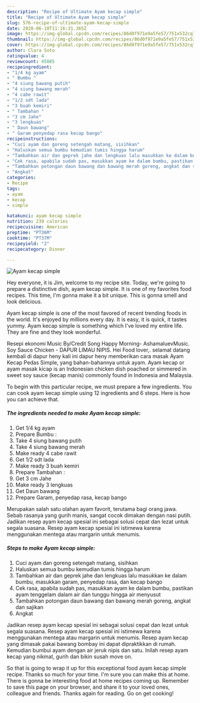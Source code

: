```yaml
---
description: "Recipe of Ultimate Ayam kecap simple"
title: "Recipe of Ultimate Ayam kecap simple"
slug: 576-recipe-of-ultimate-ayam-kecap-simple
date: 2020-06-10T11:16:31.365Z
image: https://img-global.cpcdn.com/recipes/86d0f971e9a5fe57/751x532cq70/ayam-kecap-simple-foto-resep-utama.jpg
thumbnail: https://img-global.cpcdn.com/recipes/86d0f971e9a5fe57/751x532cq70/ayam-kecap-simple-foto-resep-utama.jpg
cover: https://img-global.cpcdn.com/recipes/86d0f971e9a5fe57/751x532cq70/ayam-kecap-simple-foto-resep-utama.jpg
author: Clara Soto
ratingvalue: 4
reviewcount: 45085
recipeingredient:
- "1/4 kg ayam"
- " Bumbu "
- "4 siung bawang putih"
- "4 siung bawang merah"
- "4 cabe rawit"
- "1/2 sdt lada"
- "3 buah kemiri"
- " Tambahan "
- "3 cm Jahe"
- "3 lengkuas"
- " Daun bawang"
- " Garam penyedap rasa kecap bango"
recipeinstructions:
- "Cuci ayam dan goreng setengah matang, sisihkan"
- "Haluskan semua bumbu kemudian tumis hingga harum"
- "Tambahkan air dan geprek jahe dan lengkuas lalu masukkan ke dalam bumbu, masukkan garam, penyedap rasa, dan kecap bango"
- "Cek rasa, apabila sudah pas, masukkan ayam ke dalam bumbu, pastikan ayam tenggelam dalam air dan tunggu hingga air menyusut"
- "Tambahkan potongan daun bawang dan bawang merah goreng, angkat dan sajikan"
- "Angkat"
categories:
- Recipe
tags:
- ayam
- kecap
- simple

katakunci: ayam kecap simple 
nutrition: 239 calories
recipecuisine: American
preptime: "PT36M"
cooktime: "PT37M"
recipeyield: "2"
recipecategory: Dinner

---
```



![Ayam kecap simple](https://img-global.cpcdn.com/recipes/86d0f971e9a5fe57/751x532cq70/ayam-kecap-simple-foto-resep-utama.jpg)

Hey everyone, it is Jim, welcome to my recipe site. Today, we're going to prepare a distinctive dish, ayam kecap simple. It is one of my favorites food recipes. This time, I'm gonna make it a bit unique. This is gonna smell and look delicious.

Ayam kecap simple is one of the most favored of recent trending foods in the world. It's enjoyed by millions every day. It is easy, it is quick, it tastes yummy. Ayam kecap simple is something which I've loved my entire life. They are fine and they look wonderful.

Resepi ekonomi Music By/Credit Song Happy Morning- AshamaluevMusic. Soy Sauce Chicken - DAPUR LIMAU NIPIS. Hei Food lover,. selamat datang kembali di dapur heny kali ini dapur heny memberikan cara masak Ayam Kecap Pedas Simple, yang bahan-bahannya untuk ayam. Ayam kecap or ayam masak kicap is an Indonesian chicken dish poached or simmered in sweet soy sauce (kecap manis) commonly found in Indonesia and Malaysia.


To begin with this particular recipe, we must prepare a few ingredients. You can cook ayam kecap simple using 12 ingredients and 6 steps. Here is how you can achieve that.

<!--inarticleads1-->

##### The ingredients needed to make Ayam kecap simple:

1. Get 1/4 kg ayam
1. Prepare  Bumbu :
1. Take 4 siung bawang putih
1. Take 4 siung bawang merah
1. Make ready 4 cabe rawit
1. Get 1/2 sdt lada
1. Make ready 3 buah kemiri
1. Prepare  Tambahan :
1. Get 3 cm Jahe
1. Make ready 3 lengkuas
1. Get  Daun bawang
1. Prepare  Garam, penyedap rasa, kecap bango


Merupakan salah satu olahan ayam favorit, terutama bagi orang jawa. Sebab rasanya yang gurih manis, sangat cocok dimakan dengan nasi putih. Jadikan resep ayam kecap spesial ini sebagai solusi cepat dan lezat untuk segala suasana. Resep ayam kecap spesial ini istimewa karena menggunakan mentega atau margarin untuk menumis. 

<!--inarticleads2-->

##### Steps to make Ayam kecap simple:

1. Cuci ayam dan goreng setengah matang, sisihkan
1. Haluskan semua bumbu kemudian tumis hingga harum
1. Tambahkan air dan geprek jahe dan lengkuas lalu masukkan ke dalam bumbu, masukkan garam, penyedap rasa, dan kecap bango
1. Cek rasa, apabila sudah pas, masukkan ayam ke dalam bumbu, pastikan ayam tenggelam dalam air dan tunggu hingga air menyusut
1. Tambahkan potongan daun bawang dan bawang merah goreng, angkat dan sajikan
1. Angkat


Jadikan resep ayam kecap spesial ini sebagai solusi cepat dan lezat untuk segala suasana. Resep ayam kecap spesial ini istimewa karena menggunakan mentega atau margarin untuk menumis. Resep ayam kecap yang dimasak pakai bawang bombay ini dapat dipraktikkan di rumah. Kemudian bumbui ayam dengan air jeruk nipis dan satu. Inilah resep ayam kecap yang nikmat, gurih dan bikin susah move on. 

So that is going to wrap it up for this exceptional food ayam kecap simple recipe. Thanks so much for your time. I'm sure you can make this at home. There is gonna be interesting food at home recipes coming up. Remember to save this page on your browser, and share it to your loved ones, colleague and friends. Thanks again for reading. Go on get cooking!
